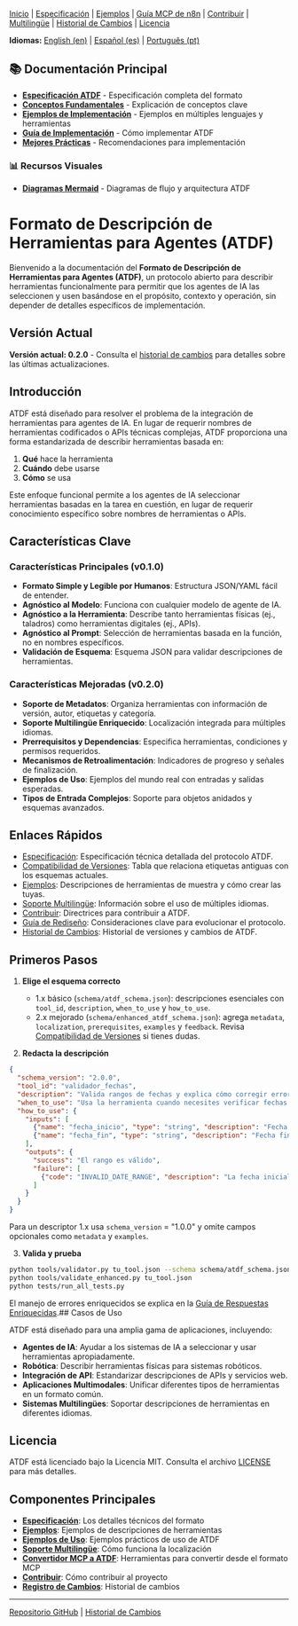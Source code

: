 [Inicio](index.md) | [Especificación](specification.md) | [Ejemplos](examples.md) | [Guía MCP de n8n](n8n_mcp_server_guide.md) | [Contribuir](contributing.md) | [Multilingüe](multilingual.md) | [Historial de Cambios](changelog.md) | [Licencia](license.md)

**Idiomas:** [English (en)](../en/index.md) | [Español (es)](index.md) | [Português (pt)](../pt/index.md)

## 📚 Documentación Principal

- **[Especificación ATDF](../docs/ATDF_SPECIFICATION.md)** - Especificación completa del formato
- **[Conceptos Fundamentales](../docs/CONCEPTS.md)** - Explicación de conceptos clave
- **[Ejemplos de Implementación](../docs/examples.md)** - Ejemplos en múltiples lenguajes y herramientas
- **[Guía de Implementación](./IMPLEMENTATION_GUIDE.md)** - Cómo implementar ATDF
- **[Mejores Prácticas](./BEST_PRACTICES.md)** - Recomendaciones para implementación

### 📊 **Recursos Visuales**
- **[Diagramas Mermaid](../MERMAID_DIAGRAMS.md)** - Diagramas de flujo y arquitectura ATDF

# Formato de Descripción de Herramientas para Agentes (ATDF)

Bienvenido a la documentación del **Formato de Descripción de Herramientas para Agentes (ATDF)**, un protocolo abierto para describir herramientas funcionalmente para permitir que los agentes de IA las seleccionen y usen basándose en el propósito, contexto y operación, sin depender de detalles específicos de implementación.

## Versión Actual

**Versión actual: 0.2.0** - Consulta el [historial de cambios](changelog.md) para detalles sobre las últimas actualizaciones.

## Introducción

ATDF está diseñado para resolver el problema de la integración de herramientas para agentes de IA. En lugar de requerir nombres de herramientas codificados o APIs técnicas complejas, ATDF proporciona una forma estandarizada de describir herramientas basada en:

1.  **Qué** hace la herramienta
2.  **Cuándo** debe usarse
3.  **Cómo** se usa

Este enfoque funcional permite a los agentes de IA seleccionar herramientas basadas en la tarea en cuestión, en lugar de requerir conocimiento específico sobre nombres de herramientas o APIs.

## Características Clave

### Características Principales (v0.1.0)
- **Formato Simple y Legible por Humanos**: Estructura JSON/YAML fácil de entender.
- **Agnóstico al Modelo**: Funciona con cualquier modelo de agente de IA.
- **Agnóstico a la Herramienta**: Describe tanto herramientas físicas (ej., taladros) como herramientas digitales (ej., APIs).
- **Agnóstico al Prompt**: Selección de herramientas basada en la función, no en nombres específicos.
- **Validación de Esquema**: Esquema JSON para validar descripciones de herramientas.

### Características Mejoradas (v0.2.0)
- **Soporte de Metadatos**: Organiza herramientas con información de versión, autor, etiquetas y categoría.
- **Soporte Multilingüe Enriquecido**: Localización integrada para múltiples idiomas.
- **Prerrequisitos y Dependencias**: Especifica herramientas, condiciones y permisos requeridos.
- **Mecanismos de Retroalimentación**: Indicadores de progreso y señales de finalización.
- **Ejemplos de Uso**: Ejemplos del mundo real con entradas y salidas esperadas.
- **Tipos de Entrada Complejos**: Soporte para objetos anidados y esquemas avanzados.

## Enlaces Rápidos

- [Especificación](specification.md): Especificación técnica detallada del protocolo ATDF.
- [Compatibilidad de Versiones](version_compatibility.md): Tabla que relaciona etiquetas antiguas con los esquemas actuales.
- [Ejemplos](examples.md): Descripciones de herramientas de muestra y cómo crear las tuyas.
- [Soporte Multilingüe](multilingual.md): Información sobre el uso de múltiples idiomas.
- [Contribuir](contributing.md): Directrices para contribuir a ATDF.
- [Guía de Rediseño](redesign_guidelines.md): Consideraciones clave para evolucionar el protocolo.
- [Historial de Cambios](changelog.md): Historial de versiones y cambios de ATDF.

## Primeros Pasos

1. **Elige el esquema correcto**
   - 1.x básico (`schema/atdf_schema.json`): descripciones esenciales con `tool_id`, `description`, `when_to_use` y `how_to_use`.
   - 2.x mejorado (`schema/enhanced_atdf_schema.json`): agrega `metadata`, `localization`, `prerequisites`, `examples` y `feedback`.
   Revisa [Compatibilidad de Versiones](version_compatibility.md) si tienes dudas.

2. **Redacta la descripción**

```json
{
  "schema_version": "2.0.0",
  "tool_id": "validador_fechas",
  "description": "Valida rangos de fechas y explica cómo corregir errores",
  "when_to_use": "Usa la herramienta cuando necesites verificar fechas con recomendaciones",
  "how_to_use": {
    "inputs": [
      {"name": "fecha_inicio", "type": "string", "description": "Fecha inicial ISO 8601", "required": true},
      {"name": "fecha_fin", "type": "string", "description": "Fecha final ISO 8601", "required": true}
    ],
    "outputs": {
      "success": "El rango es válido",
      "failure": [
        {"code": "INVALID_DATE_RANGE", "description": "La fecha inicial debe ser menor que la final"}
      ]
    }
  }
}
```

Para un descriptor 1.x usa `schema_version` = "1.0.0" y omite campos opcionales como `metadata` y `examples`.

3. **Valida y prueba**

```bash
python tools/validator.py tu_tool.json --schema schema/atdf_schema.json
python tools/validate_enhanced.py tu_tool.json
python tests/run_all_tests.py
```

El manejo de errores enriquecidos se explica en la [Guía de Respuestas Enriquecidas](enriched_responses_guide.md).## Casos de Uso

ATDF está diseñado para una amplia gama de aplicaciones, incluyendo:

- **Agentes de IA**: Ayudar a los sistemas de IA a seleccionar y usar herramientas apropiadamente.
- **Robótica**: Describir herramientas físicas para sistemas robóticos.
- **Integración de API**: Estandarizar descripciones de APIs y servicios web.
- **Aplicaciones Multimodales**: Unificar diferentes tipos de herramientas en un formato común.
- **Sistemas Multilingües**: Soportar descripciones de herramientas en diferentes idiomas.

## Licencia

ATDF está licenciado bajo la Licencia MIT. Consulta el archivo [LICENSE](license.md) para más detalles.

## Componentes Principales

- [**Especificación**](specification.md): Los detalles técnicos del formato
- [**Ejemplos**](examples.md): Ejemplos de descripciones de herramientas
- [**Ejemplos de Uso**](../usage_examples.md): Ejemplos prácticos de uso de ATDF
- [**Soporte Multilingüe**](multilingual.md): Cómo funciona la localización
- [**Convertidor MCP a ATDF**](../usage_examples.md#convertidor-mcp-a-atdf): Herramientas para convertir desde el formato MCP
- [**Contribuir**](contributing.md): Cómo contribuir al proyecto
- [**Registro de Cambios**](changelog.md): Historial de cambios

---

[Repositorio GitHub](https://github.com/MauricioPerera/agent-tool-description-format) | [Historial de Cambios](changelog.md) 